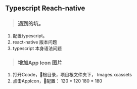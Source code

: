 ## Typescript Reach-native

> ### 遇到的坑。

<ol>
    <li>配置typescript。</li>
    <li>react-native 版本问题</li>
    <li>typescript 本身语法问题</li>
</ol>

>  ### 增加App Icon 图片

<ol>
    <li>打开Ccode，根目录，项目根文件夹下， Images.xcassets </li>
    <li>点击AppIcon，配置： 120 * 120 180 * 180</li>
</ol>

